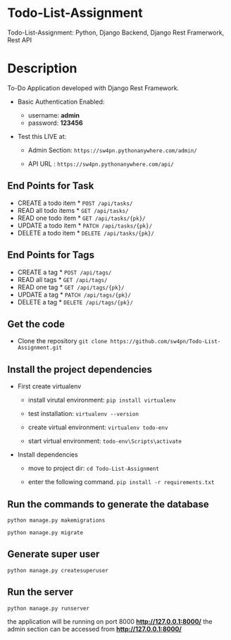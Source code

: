 # Todo-List-Assignment
 Todo-List-Assignment: Python, Django Backend, Django Rest Framerwork, Rest API
 
# Description
To-Do Application developed with Django Rest Framework.

* Basic Authentication Enabled:
   - username: **admin**
   - password: **123456**

 * Test this LIVE at:
   
   - Admin Section:  `https://sw4pn.pythonanywhere.com/admin/`
   
   - API URL :  `https://sw4pn.pythonanywhere.com/api/`

## End Points for Task

* CREATE a todo item   * `POST /api/tasks/`
* READ all todo items  * `GET /api/tasks/`
* READ one todo item   * `GET /api/tasks/{pk}/`
* UPDATE a todo item   * `PATCH /api/tasks/{pk}/`
* DELETE a todo item   * `DELETE /api/tasks/{pk}/`

## End Points for Tags

* CREATE a tag   * `POST /api/tags/`
* READ all tags  * `GET /api/tags/`
* READ one tag   * `GET /api/tags/{pk}/`
* UPDATE a tag   * `PATCH /api/tags/{pk}/`
* DELETE a tag   * `DELETE /api/tags/{pk}/`

## Get the code

* Clone the repository
`git clone https://github.com/sw4pn/Todo-List-Assignment.git`


## Install the project dependencies

* First create virtualenv
  - install virutal environment:
    `pip install virtualenv`
    
  - test installation:
    `virtualenv --version`
    
  - create virtual environment:
    `virtualenv todo-env`

  - start virtual environment:
    `todo-env\Scripts\activate`

* Install dependencies

  - move to project dir:
    `cd Todo-List-Assignment`
    
  - enter the following command.
    `pip install -r requirements.txt`

## Run the commands to generate the database

`python manage.py makemigrations`

`python manage.py migrate`

## Generate super user

`python manage.py createsuperuser`

## Run the server

`python manage.py runserver` 

the application will be running on port 8000 **http://127.0.0.1:8000/**
the admin section can be accessed from **http://127.0.0.1:8000/**

